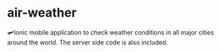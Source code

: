 # air-weather
🛩Ionic mobile application to check weather conditions in all major cities around the world. The server side code is also included.
